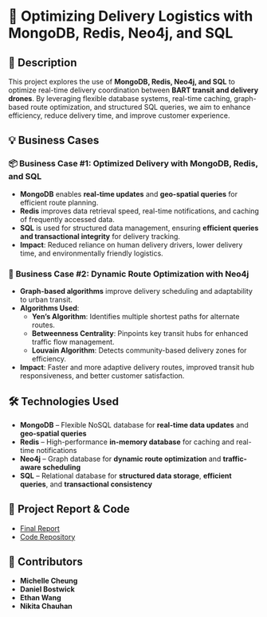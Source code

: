 # 🚀 Optimizing Delivery Logistics with MongoDB, Redis, Neo4j, and SQL  

## 📝 Description  
This project explores the use of **MongoDB, Redis, Neo4j, and SQL** to optimize real-time delivery coordination between **BART transit and delivery drones**. By leveraging flexible database systems, real-time caching, graph-based route optimization, and structured SQL queries, we aim to enhance efficiency, reduce delivery time, and improve customer experience.  

## 💡 Business Cases  
### 📦 **Business Case #1: Optimized Delivery with MongoDB, Redis, and SQL**  
- **MongoDB** enables **real-time updates** and **geo-spatial queries** for efficient route planning.  
- **Redis** improves data retrieval speed, real-time notifications, and caching of frequently accessed data.  
- **SQL** is used for structured data management, ensuring **efficient queries and transactional integrity** for delivery tracking.  
- **Impact**: Reduced reliance on human delivery drivers, lower delivery time, and environmentally friendly logistics.  

### 🔗 **Business Case #2: Dynamic Route Optimization with Neo4j**  
- **Graph-based algorithms** improve delivery scheduling and adaptability to urban transit.  
- **Algorithms Used**:  
  - **Yen’s Algorithm**: Identifies multiple shortest paths for alternate routes.  
  - **Betweenness Centrality**: Pinpoints key transit hubs for enhanced traffic flow management.  
  - **Louvain Algorithm**: Detects community-based delivery zones for efficiency.  
- **Impact**: Faster and more adaptive delivery routes, improved transit hub responsiveness, and better customer satisfaction.  

## 🛠️ Technologies Used  
- **MongoDB** – Flexible NoSQL database for **real-time data updates** and **geo-spatial queries**  
- **Redis** – High-performance **in-memory database** for caching and real-time notifications  
- **Neo4j** – Graph database for **dynamic route optimization** and **traffic-aware scheduling**  
- **SQL** – Relational database for **structured data storage**, **efficient queries**, and **transactional consistency**  

## 🔗 Project Report & Code  
- [Final Report](https://github.com/mcheung-cal/delivery-optimization/blob/master/Optimizing%20Delivery.pdf)  
- [Code Repository](https://github.com/mcheung-cal/delivery-optimization/blob/master/Final_Code.ipynb)

## 👥 Contributors  
- **Michelle Cheung** 
- **Daniel Bostwick** 
- **Ethan Wang** 
- **Nikita Chauhan**


